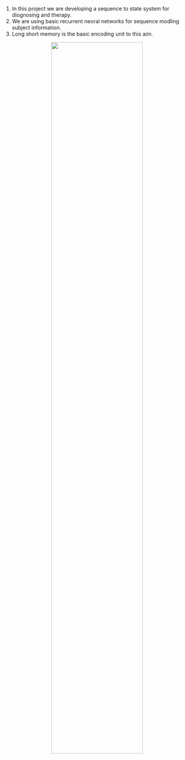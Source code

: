 1. In this project we are developing a sequence to state system for diognosing and therapy. 
2. We are using basic recurrent neoral networks for sequence modling subject information.
3. Long short memory is the basic encoding unit to this aim.

<p align="center"><img width="70%" src="https://github.com/javiddadashkarimi/seq2subj/blob/master/fig/lstm.pdf"/> </p>
